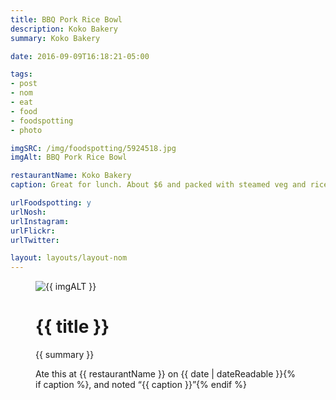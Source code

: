 ```yaml
---
title: BBQ Pork Rice Bowl
description: Koko Bakery
summary: Koko Bakery

date: 2016-09-09T16:18:21-05:00

tags:
- post
- nom
- eat
- food
- foodspotting
- photo

imgSRC: /img/foodspotting/5924518.jpg
imgAlt: BBQ Pork Rice Bowl

restaurantName: Koko Bakery
caption: Great for lunch. About $6 and packed with steamed veg and rice.

urlFoodspotting: y
urlNosh: 
urlInstagram: 
urlFlickr:
urlTwitter: 

layout: layouts/layout-nom
---
```

<figure class="nom">
	<img class="u-photo img-border" src="{{ imgSRC }}" alt="{{ imgALT }}">
	<figcaption>
		<h1 class="title p-name">{{ title }}</h1>
		<p class="summary">{{ summary }}</p>
		<p>Ate this at {{ restaurantName }} on <time class="dt-published" datetime="{{ date | dateIso }}">{{ date | dateReadable }}</time>{% if caption %}, and noted <q class="caption">{{ caption }}</q>{% endif %}
	</figcaption>
</figure>